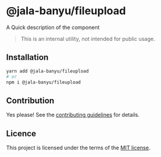 # @jala-banyu/fileupload

A Quick description of the component

> This is an internal utility, not intended for public usage.

## Installation

```sh
yarn add @jala-banyu/fileupload
# or
npm i @jala-banyu/fileupload
```

## Contribution

Yes please! See the
[contributing guidelines](https://github.com/Atnic/banyu/blob/master/CONTRIBUTING.md)
for details.

## Licence

This project is licensed under the terms of the
[MIT license](https://github.com/Atnic/banyu/blob/master/LICENSE).
